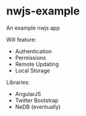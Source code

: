 # nwjs-example
An example nwjs app

Will feature:
- Authentication
- Permissions
- Remote Updating
- Local Storage

Libraries:
- AngularJS
- Twitter Bootstrap
- NeDB (eventually)